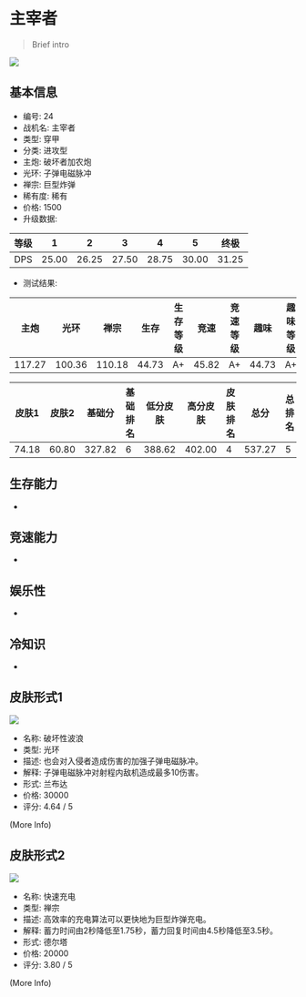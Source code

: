 # 主宰者

> Brief intro

<img src="/ships/ship_24.png" style={{zoom:1}}/>

## 基本信息

- 编号: 24
- 战机名: 主宰者
- 类型: 穿甲
- 分类: 进攻型
- 主炮: 破坏者加农炮
- 光环: 子弹电磁脉冲
- 禅宗: 巨型炸弹
- 稀有度: 稀有
- 价格: 1500
- 升级数据: 

| 等级 | 1 | 2 | 3 | 4 | 5 | 终极 |
|--|--|--|--|--|--|--|
| DPS | 25.00 | 26.25 | 27.50 | 28.75 | 30.00 | 31.25 |

- 测试结果: 

| 主炮 | 光环 | 禅宗 | 生存 | 生存等级 | 竞速 | 竞速等级 | 趣味 | 趣味等级 |
|--|--|--|--|--|--|--|--|--|
| 117.27 | 100.36 | 110.18 | 44.73 | A+ | 45.82 | A+ | 44.73 | A+ |

| 皮肤1 | 皮肤2 | 基础分 | 基础排名 | 低分皮肤 | 高分皮肤 | 皮肤排名 | 总分 | 总排名 |
|--|--|--|--|--|--|--|--|--|
| 74.18 | 60.80 | 327.82 | 6 | 388.62 | 402.00 | 4 | 537.27 | 5 |

## 生存能力

-

## 竞速能力

-

## 娱乐性

-

## 冷知识

-

## 皮肤形式1

<img src="/ships/ship_24_apex_1.png" style={{zoom:1}}/>

- 名称: 破坏性波浪
- 类型: 光环
- 描述: 也会对入侵者造成伤害的加强子弹电磁脉冲。
- 解释: 子弹电磁脉冲对射程内敌机造成最多10伤害。
- 形式: 兰布达
- 价格: 30000
- 评分: 4.64 / 5

(More Info)

## 皮肤形式2

<img src="/ships/ship_24_apex_2.png" style={{zoom:1}}/>

- 名称: 快速充电
- 类型: 禅宗
- 描述: 高效率的充电算法可以更快地为巨型炸弹充电。
- 解释: 蓄力时间由2秒降低至1.75秒，蓄力回复时间由4.5秒降低至3.5秒。
- 形式: 德尔塔
- 价格: 20000
- 评分: 3.80 / 5

(More Info)
